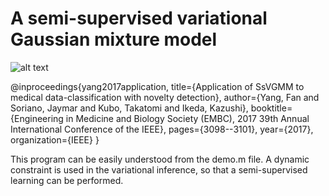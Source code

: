 # A semi-supervised variational Gaussian mixture model

![alt text](https://github.com/fandulu/SsVGMM/blob/master/demo.png)


@inproceedings{yang2017application,
  title={Application of SsVGMM to medical data-classification with novelty detection},
  author={Yang, Fan and Soriano, Jaymar and Kubo, Takatomi and Ikeda, Kazushi},
  booktitle={Engineering in Medicine and Biology Society (EMBC), 2017 39th Annual International Conference of the IEEE},
  pages={3098--3101},
  year={2017},
  organization={IEEE}
}

This program can be easily understood from the demo.m file. A dynamic constraint is used in the variational inference, so that a semi-supervised learning can be performed.

